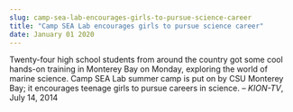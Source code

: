 ```yaml
---
slug: camp-sea-lab-encourages-girls-to-pursue-science-career
title: "Camp SEA Lab encourages girls to pursue science career"
date: January 01 2020
---
```


 
<p>
  Twenty-four high school students from around the country got some cool
  hands-on training in Monterey Bay on Monday, exploring the world of marine
  science. Camp SEA Lab summer camp is put on by CSU Monterey Bay; it encourages
  teenage girls to pursue careers in science. – <em>KION-TV</em>, July 14, 2014
</p>
 

